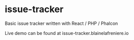# issue-tracker
Basic issue tracker written with React / PHP / Phalcon

Live demo can be found at issue-tracker.blainelafreniere.io
